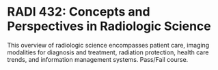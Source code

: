 # RADI 432: Concepts and Perspectives in Radiologic Science

This overview of radiologic science encompasses patient care, imaging modalities for diagnosis and treatment, radiation protection, health care trends, and information management systems. Pass/Fail course.